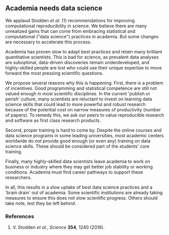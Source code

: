 
## Academia needs data science

We applaud Stodden *et al.* (1) recommendations for improving computational reproducibility in science. We believe there are many unrealized gains that can come from embracing statistical and computational ("data science") practices in academia. But some changes are necessary to accelerate this process.

Academia has proven slow to adapt best practices and retain many brilliant quantitative scientists. This is bad for science, as prevalent data analyses are suboptimal, data-driven discoveries remain underdeveloped, and highly-skilled people are lost who could use their unique expertise to move forward the most pressing scientific questions. 

We propose several reasons why this is happening. First, there is a problem of incentives. Good programming and statistical competence are still not valued enough in most scientific disciplines. In the current 'publish or perish' culture, many scientists are reluctant to invest on learning data science skills that could lead to more powerful and robust research because of the potential cost on narrow measures of productivity (number of papers). To remedy this, we ask our peers to value reproducible research and software as first class research products.

Second, proper training is hard to come by. Despite the online courses and data science programs in some leading universities, most academic centers worldwide do not provide good enough (or even any) training on data science skills. These should be considered part of the students' core training.

Finally, many highly-skilled data scientists leave academia to work on business or industry where they may get better job stability or working conditions. Academia must find career pathways to support these researchers.

In all, this results in a slow uptake of best data science practices and a 'brain drain' out of academia. Some scientific institutions are already taking measures to ensure this does not slow scientific progress. Others should take note, lest they be left behind.

### References

1. V. Stodden *et al.*, *Science* **354**, 1240 (2016).





